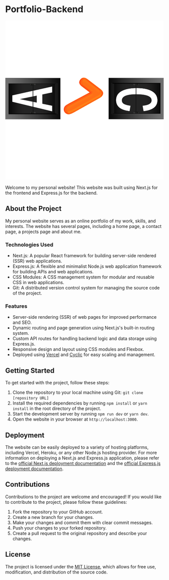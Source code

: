 # Portfolio-Backend

![Logo](https://raw.githubusercontent.com/a7coder/A7Coder-Portfolio/main/public/Icon/logo.svg)


Welcome to my personal website! This website was built using Next.js for the frontend and Express.js for the backend.

## About the Project

My personal website serves as an online portfolio of my work, skills, and interests. The website has several pages, including a home page, a contact page, a projects page and about me.

### Technologies Used

- Next.js: A popular React framework for building server-side rendered (SSR) web applications.
- Express.js: A flexible and minimalist Node.js web application framework for building APIs and web applications.
- CSS Modules: A CSS management system for modular and reusable CSS in web applications.
- Git: A distributed version control system for managing the source code of the project.

### Features

- Server-side rendering (SSR) of web pages for improved performance and SEO.
- Dynamic routing and page generation using Next.js's built-in routing system.
- Custom API routes for handling backend logic and data storage using Express.js.
- Responsive design and layout using CSS modules and Flexbox.
- Deployed using [Vercel](https://vercel.com/) and [Cyclic](https://www.cyclic.sh/) for easy scaling and management.

## Getting Started

To get started with the project, follow these steps:

1. Clone the repository to your local machine using Git: `git clone [repository URL]`
2. Install the required dependencies by running `npm install` or `yarn install` in the root directory of the project.
3. Start the development server by running `npm run dev` or `yarn dev`.
4. Open the website in your browser at `http://localhost:3000`.

## Deployment

The website can be easily deployed to a variety of hosting platforms, including Vercel, Heroku, or any other Node.js hosting provider. For more information on deploying a Next.js and Express.js application, please refer to the [official Next.js deployment documentation](https://nextjs.org/docs/deployment) and the [official Express.js deployment documentation](https://expressjs.com/en/starter/deploying.html).

## Contributions

Contributions to the project are welcome and encouraged! If you would like to contribute to the project, please follow these guidelines:

1. Fork the repository to your GitHub account.
2. Create a new branch for your changes.
3. Make your changes and commit them with clear commit messages.
4. Push your changes to your forked repository.
5. Create a pull request to the original repository and describe your changes.

## License

The project is licensed under the [MIT License](https://opensource.org/licenses/MIT), which allows for free use, modification, and distribution of the source code.
